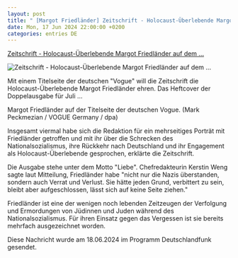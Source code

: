```yaml
---
layout: post
title: " [Margot Friedländer] Zeitschrift - Holocaust-Überlebende Margot Friedländer auf dem ..."
date: Mon, 17 Jun 2024 22:00:00 +0200
categories: entries DE
---
```

[Zeitschrift - Holocaust-Überlebende Margot Friedländer auf dem ...](https://www.deutschlandfunk.de/holocaust-ueberlebende-margot-friedlaender-auf-dem-cover-der-deutschen-vogue-104.html)

![Zeitschrift - Holocaust-Überlebende Margot Friedländer auf dem ...](https://bilder.deutschlandfunk.de/e9/e7/c6/d4/e9e7c6d4-fcd7-468b-8c4a-0ff2ed16a5d6/vogue-margot-friedlaender-100-1920x1080.jpg)

Mit einem Titelseite der deutschen "Vogue" will die Zeitschrift die Holocaust-Überlebende Margot Friedländer ehren. Das Heftcover der Doppelausgabe für Juli ...

Margot Friedländer auf der Titelseite der deutschen Vogue. (Mark Peckmezian / VOGUE Germany / dpa)

Insgesamt viermal habe sich die Redaktion für ein mehrseitiges Porträt mit Friedländer getroffen und mit ihr über die Schrecken des Nationalsozialismus, ihre Rückkehr nach Deutschland und ihr Engagement als Holocaust-Überlebende gesprochen, erklärte die Zeitschrift.

Die Ausgabe stehe unter dem Motto "Liebe". Chefredakteurin Kerstin Weng sagte laut Mitteilung, Friedländer habe "nicht nur die Nazis überstanden, sondern auch Verrat und Verlust. Sie hätte jeden Grund, verbittert zu sein, bleibt aber aufgeschlossen, lässt sich auf keine Seite ziehen."

Friedländer ist eine der wenigen noch lebenden Zeitzeugen der Verfolgung und Ermordungen von Jüdinnen und Juden während des Nationalsozialismus. Für ihren Einsatz gegen das Vergessen ist sie bereits mehrfach ausgezeichnet worden.

Diese Nachricht wurde am 18.06.2024 im Programm Deutschlandfunk gesendet.

